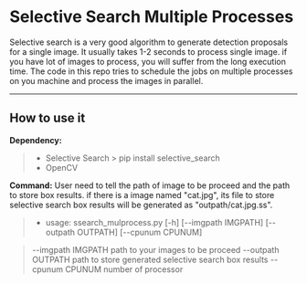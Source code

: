Selective Search Multiple Processes
===================


Selective search is a very good algorithm to generate detection proposals for a single image.  It usually takes 1-2 seconds to process single image. if you have lot of images to process, you will suffer from the long execution time. The code in this repo tries to schedule the jobs on multiple processes on you machine and process the images in parallel.  

----------


How to use it
-------------

 **Dependency:**

> - Selective Search
	>  pip install selective_search
> - OpenCV


 **Command:**
User need to tell the path of image to be proceed and the path to store box results. if there is a image named "cat.jpg",  its file to store selective search box results will be generated as "outpath/cat.jpg.ss".

> - usage: ssearch_mulprocess.py [-h] [--imgpath IMGPATH] [--outpath OUTPATH] [--cpunum CPUNUM]

>  --imgpath IMGPATH  path to your images to be proceed
    --outpath OUTPATH  path to store generated selective search box results
    --cpunum CPUNUM    number of processor
  
